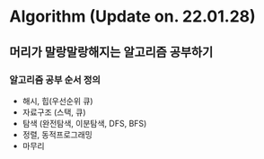 # Algorithm (Update on. 22.01.28)


## 머리가 말랑말랑해지는 알고리즘 공부하기

### 알고리즘 공부 순서 정의

- 해시, 힙(우선순위 큐)
- 자료구조 (스택, 큐)
- 탐색 (완전탐색, 이분탐색, DFS, BFS)
- 정렬, 동적프로그래밍
- 마무리

